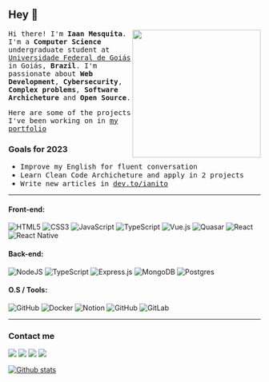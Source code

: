 ## Hey 👋
<img align="right" style="width:16rem; height:auto" src="https://i.pinimg.com/originals/68/6f/61/686f61a923775e73e7d3d08b70be4d6e.gif"/>
<p>
<samp>Hi there! I'm <b>Iaan Mesquita</b>.</samp>
<samp>I'm a <b>Computer Science</b> undergraduate student at <a href="https://www.ufg.br/">Universidade Federal de Goiás</a> in Goiás, <b>Brazil</b>. I'm passionate about <b>Web Development</b>, <b>Cybersecurity</b>, <b>Complex problems</b>, <b>Software Archicheture</b> </b>and <b>Open Source</b>.</samp>

<samp>Here are some of the projects I've been working on in [my portfolio][website]</samp>
	
</samp>

</p>


### Goals for 2023
- <samp>Improve my English for fluent conversation</samp>
- <samp>Learn Clean Code Archicheture and apply in 2 projects</samp>
- <samp>Write new articles in [dev.to/ianito][devto]</samp>


<hr/>

#### Front-end:
![HTML5](https://img.shields.io/badge/html5-%23E34F26.svg?style=for-the-badge&logo=html5&logoColor=white)
![CSS3](https://img.shields.io/badge/css3-%231572B6.svg?style=for-the-badge&logo=css3&logoColor=white)
![JavaScript](https://img.shields.io/badge/-JavaScript-000000?style=for-the-badge&logo=javascript)
![TypeScript](https://img.shields.io/badge/typescript-%23007ACC.svg?style=for-the-badge&logo=typescript&logoColor=white)
![Vue.js](https://img.shields.io/badge/vuejs-%2335495e.svg?style=for-the-badge&logo=vuedotjs&logoColor=%234FC08D)
![Quasar](https://img.shields.io/badge/Quasar-16B7FB?style=for-the-badge&logo=quasar&logoColor=black)
![React](https://img.shields.io/badge/react-%2320232a.svg?style=for-the-badge&logo=React&logoColor=%2361DAFB)
![React Native](https://img.shields.io/badge/react_native-%2320232a.svg?style=for-the-badge&logo=React&logoColor=%2361DAFB)



#### Back-end:
![NodeJS](https://img.shields.io/badge/node.js-6DA55F?style=for-the-badge&logo=node.js&logoColor=white)
![TypeScript](https://img.shields.io/badge/typescript-%23007ACC.svg?style=for-the-badge&logo=typescript&logoColor=white)
![Express.js](https://img.shields.io/badge/express.js-%23404d59.svg?style=for-the-badge&logo=express&logoColor=%2361DAFB)
![MongoDB](https://img.shields.io/badge/MongoDB-%234ea94b.svg?style=for-the-badge&logo=mongodb&logoColor=white)
![Postgres](https://img.shields.io/badge/postgres-%23316192.svg?style=for-the-badge&logo=postgresql&logoColor=white)

#### O.S / Tools:
![GitHub](https://img.shields.io/badge/manjaro-%23181717.svg?style=for-the-badge&logo=manjaro)
![Docker](https://img.shields.io/badge/docker-%230db7ed.svg?style=for-the-badge&logo=docker&logoColor=white)
![Notion](https://img.shields.io/badge/Notion-%23000000.svg?style=for-the-badge&logo=notion&logoColor=white)
![GitHub](https://img.shields.io/badge/github-%23121011.svg?style=for-the-badge&logo=github&logoColor=white)
![GitLab](https://img.shields.io/badge/gitlab-%23181717.svg?style=for-the-badge&logo=gitlab&logoColor=white)



<hr/>

### Contact me

[<img src="https://img.shields.io/badge/linkedin-%230077B5.svg?style=for-the-badge&logo=linkedin&logoColor=white"/>][linkedin]
[<img src="https://img.shields.io/badge/dev.to-0A0A0A?style=for-the-badge&logo=dev.to&logoColor=white"/>][devto]
[<img src="https://img.shields.io/badge/Twitter-%231DA1F2.svg?style=for-the-badge&logo=Twitter&logoColor=white"/>][twitter]
[<img src="https://img.shields.io/badge/Gmail-D14836?style=for-the-badge&logo=gmail&logoColor=white"/>][gmail]



[![Github stats](https://github-readme-stats.vercel.app/api?username=ianitow&show_icons=true&include_all_commits=true&theme=synthwave)](https://github.com/ianitow/github-readme-stats)


[website]: https://ianitow.github.io/
[twitter]: https://twitter.com/_ianito
[linkedin]: https://www.linkedin.com/in/iaanmesquita/?locale=en_US
[devto]: https://dev.to/ianito
[gmail]: mailto:iaan.developer@gmail.com

